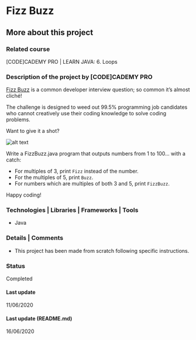 # Fizz Buzz

## More about this project

### Related course
[CODE]CADEMY PRO | LEARN JAVA: 6. Loops

### Description of the project by [CODE]CADEMY PRO
[Fizz Buzz](https://en.wikipedia.org/wiki/Fizz_buzz) is a common developer interview question; so common it’s almost cliché!

The challenge is designed to weed out 99.5% programming job candidates who cannot creatively use their coding knowledge to solve coding problems.

Want to give it a shot?

![alt text](https://s3.amazonaws.com/codecademy-content/courses/learn-cpp/loops/fizzbuzz.gif)

Write a FizzBuzz.java program that outputs numbers from 1 to 100… with a catch:
- For multiples of 3, print `Fizz` instead of the number.
- For the multiples of 5, print `Buzz`.
- For numbers which are multiples of both 3 and 5, print `FizzBuzz`.  

Happy coding!

### Technologies | Libraries | Frameworks | Tools  
- Java

### Details | Comments
- This project has been made from scratch following specific instructions. 

### Status
Completed 

#### Last update
11/06/2020

#### Last update (README.md)
16/06/2020
 